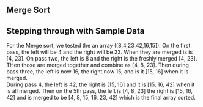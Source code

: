 ## Merge Sort 

## Stepping through with Sample Data
For the Merge sort, we tested the an array ([8,4,23,42,16,15]).  On the first pass, the left will be 4 and the right will be 23.  When they are merged is is [4, 23].  On pass two, the left is 8 and the right is the freshly merged [4, 23]. THen those are merged together and combine as [4, 8, 23].  Then during pass three, the left is now 16, the right now 15, and is it [15, 16] when it is merged.  
During pass 4, the left is 42, the right is [15, 16] and it is  [15, 16, 42] when it is all merged.  Then on the 5th pass, the left is [4, 8, 23] the right is [15, 16, 42] and is merged to be [4, 8, 15, 16, 23, 42] which is the final array sorted.  
